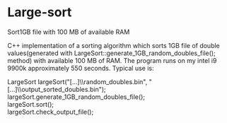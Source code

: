 # Large-sort
Sort1GB file with 100 MB of available RAM

C++ implementation of a sorting algorithm which sorts 1GB file of double values(generated with LargeSort::generate_1GB_random_doubles_file(); method) with available 100 MB of RAM. The program runs on my intel i9 9900k approximately 550 seconds. 
Typical use is:

LargeSort largeSort("[...]\\\random_doubles.bin", "[...]\\\output_sorted_doubles.bin");                                             
largeSort.generate_1GB_random_doubles_file();                                                                                
largeSort.sort();                                                                                                            
largeSort.check_output_file();                                                                                                
  
